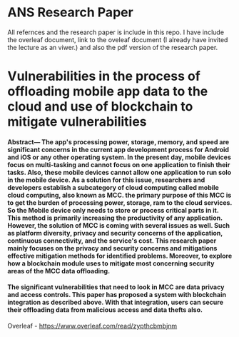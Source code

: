 # ANS Research Paper


All refernces and the research paper is include in this repo. I have include the overleaf document, link to the oveleaf document (I already have invited the lecture as an viwer.) and also the pdf version of the research paper.

# Vulnerabilities in the process of offloading mobile app data to the cloud and use of blockchain to mitigate vulnerabilities

#### Abstract— The app's processing power, storage, memory, and speed are significant concerns in the current app development process for Android and iOS or any other operating system. In the present day, mobile devices focus on multi-tasking and cannot focus on one application to finish their tasks. Also, these mobile devices cannot allow one application to run solo in the mobile device. As a solution for this issue, researchers and developers establish a subcategory of cloud computing called mobile cloud computing, also known as MCC. the primary purpose of this MCC is to get the burden of processing power, storage, ram to the cloud services. So the Mobile device only needs to store or process critical parts in it. This method is primarily increasing the productivity of any application. However, the solution of MCC is coming with several issues as well. Such as platform diversity, privacy and security concerns of the application, continuous connectivity, and the service's cost. This research paper mainly focuses on the privacy and security concerns and mitigations effective mitigation methods for identified problems. Moreover, to explore how a blockchain module uses to mitigate most concerning security areas of the MCC data offloading.
#### The significant vulnerabilities that need to look in MCC are data privacy and access controls. This paper has proposed a system with blockchain integration as described above. With that integration, users can secure their offloading data from malicious access and data thefts also.

Overleaf - https://www.overleaf.com/read/zypthcbmbjnm
